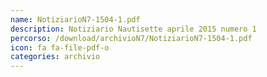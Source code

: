 ```yaml
---
name: NotiziarioN7-1504-1.pdf
description: Notiziario Nautisette aprile 2015 numero 1
percorso: /download/archivioN7/NotiziarioN7-1504-1.pdf
icon: fa fa-file-pdf-o
categories: archivio
---
```

